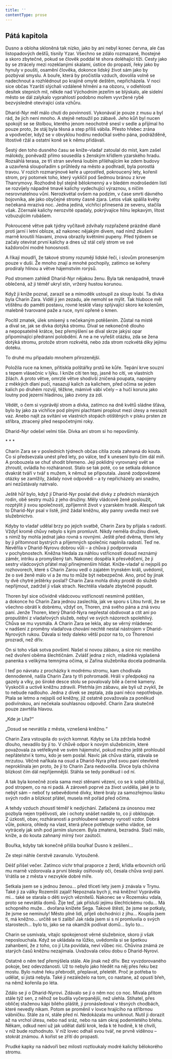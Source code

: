 ```yaml
---
title: ''
contentType: prose
---
```


<section>

## Pátá kapitola

Dusno a obloha skloněná tak nízko, jako by ani nebyl konec června, ale čas listopadových dešťů, tísnily Yzar. Všechno se zdálo rozmazané, lhostejné a skoro zbytečné, pokud se člověk poddal té shora doléhající tíži. Cesty jako by se ztrácely mezi rozeklanými skalami, ústíce do propastí, řeky jako by hynuly v poušti, osamění člověka, dokonce lidský život sám jako by pozbýval smyslu. A bouře, která by pročistila vzduch, dovolila volně se nadechnout a rozhlédnout po krajině omyté deštěm, nepřicházela. V noci sice občas Yzarští slýchali vzdálené hřmění a na obzoru, v odlehlosti desítek stepních mil, někde nad Východním jezeřím se blýskalo, ale sídelní město se dál zalykalo vyprahlostí podobno mořem vyvržené rybě bezvýsledně otevírající ústa vzhůru.

Dharid-Nyr měl málo chuti do povinností. Vykonával je pouze z musu a byl rád, že jich není mnoho. A stejně netoužil po zábavě. Jeho kůň byl nucen spokojit se se štolbou, kterého jenom neochotně snesl v sedle a přijímal ho pouze proto, že stáj byla těsná a step příliš vábila. Přesto hřebec zrána a vpodvečer, když se v obvyklou hodinu nedočkal svého pána, podrážděně, lítostivě ržál a ostatní koně se k němu přidávali.

Šestý den toho dusného času se kníže-vladař zatoulal do míst, kam zašel málokdy, poněvadž přímo sousedila s ženským křídlem yzarského hradu. Rozsáhlá terasa, ze tří stran sevřená loubím přiléhajícím ke zdem budovy a uzavřená sloupořadím s průhledy na město a podhradí, byla porostlá travou. V rozích rozmarýnové keře a uprostřed, pokroucený lety, kořenil strom, prý potomek toho, který vyklíčil pod Sedmou bránou z krve Thanrymovy. Rozhodně byl stejně bělokmenný a v bledém modrošedém listí se rozvíjely nápadné tmavé kalichy vydechující výraznou, s ničím nesrovnatelnou vůni. Nerozkvétal ovšem na podzim, v čase smrti dávného bojovníka, ale jako obyčejné stromy časně zjara. Letos však spálila květy nečekaná mrazivá noc. Jedna jediná, vichřicí přinesená ze severu, stačila však. Zčernalé kalichy nerozvité opadaly, pokrývajíce hlínu lepkavým, lítost vzbuzujícím rubášem.

Pokroucené větve pak týdny vyčítavě zdvihaly rozpřažené prázdné dlaně proti jarní i letní obloze, až nakonec nějakým divem, nad nímž zkušení marně kroutili hlavami, znova obrazily květními pupeny. Před týdnem se začaly otevírat první kalichy a dnes už stál celý strom ve své každoroční modré honosnosti.

A říkají moudří, že takové stromy rozumějí lidské řeči, i slovům proneseným pouze v duši. Že mnoho znají a mnohé pochopily, zatímco se kořeny prodíraly hlínou a větve hájemstvím rorýsů.

Pod stromem zahlédl Dharid-Nyr nějakou ženu. Byla tak nenápadně, tmavě oblečená, až ji téměř ukryl stín, vržený hustou korunou.

Když ji kníže poznal, zarazil se a mimoděk ustoupil za sloup loubí. Ta dívka byla Charin Zara. Viděl ji jen zezadu, ale nemohl se mýlit. Tak hluboce měl vtištěnu do paměti postavu, rovné lesklé vlasy splývající skoro ke kolenům, malebně tvarované paže a ruce, nyní opřené o kmen.

Pocítil zmatek, úlek smísený s nečekaným potěšením. Zůstal na místě a díval se, jak se dívka dotýká stromu. Díval se nekonečně dlouho a nepopsatelně krátce, bez přemýšlení se díval skrze jakýsi opar připomínající předranní polobdění. A ne a ne vyřešit otázku, zda se žena dotýká stromu, protože strom rozkvétá, nebo zda strom rozkvétá díky jejímu doteku.

To druhé mu připadalo mnohem přirozenější.

Položila ruce na kmen, přitiskla polštářky prstů ke kůře. Tepání krve souzní s tepem vlásečnic v lýku. I kníže cítí ten tep, jasně ho cítí, ve vlastních žilách. A proto větve, omrzlé větve shodivší zničená poupata, napojeny z měkkých dlaní pučí, nasazují kalich za kalichem, před očima se jeden kalich po druhém rozvíjí, těžkne, mámivě vábí včely – a hučí koruna jako loutny pod jezerní hladinou, jako zvony za zdí.

Vědět, o čem si vyprávějí strom a dívka, zatímco na dně květů sládne šťáva, bylo by jako za vichřice pod plnými plachtami proplout mezi útesy a nesrazit vaz. Anebo najít za svítání ve vlastních stopách otištěných v písku prsten ze stříbra, ztracený před nespočetnými roky.

Dharid-Nyr odešel velmi tiše. Dívka ani strom si ho nepovšimly.

\* \* \*

Charin Zara se v posledních týdnech občas cítila zcela zahnaná do kouta. Co si předsevzala unést před lety, po válce, teď k unesení bylo čím dál míň. A probouzela se chuť shodit břemeno. Její poklidný vyrovnaný svět se zhroutil, ovládla ho rozháranost. Stalo se tak poté, co se setkala dokonce dvakrát tváří v tvář s mužem, k němuž se připoutala. Jasně zodpovězené otázky se zamlžily, žádaly nové odpovědi – a ty nepřicházely ani snadno, ani nezůstávaly natrvalo.

Ještě hůř bylo, když jí Dharid-Nyr poslal dvě dívky z předních míarských rodin, obě sestry mužů z jeho družiny. Měly vládcově ženě posloužit, rozptýlit ji svou společností, zpříjemnit život v yzarském hradě. Alespoň tak to Dharid-Nyr psal v listě, jímž žádal kněžnu, aby panny uvedla mezi své služebnictvo.

Kdyby to vladař udělal brzy po jejich svatbě, Charin Zara by přijala s radostí. Vždyť kromě chůvy nebylo s kým promluvit. Nikdy neměla družinu dívek, s nimiž by mohla jednat jako rovná s rovnými. Ještě před dvěma, třemi lety by ji přítomnost bystrých a příjemných společnic naplnila radostí. Teď ne. Nevěřila v Dharid-Nyrovu dobrou vůli – a chůva ji podporovala v pochybnostech. Kněžna hledala za náhlou vstřícností dosud neznámý záměr, intriku a promyšlený tah. Nakonec dospěla k přesvědčení, že ji sestry vládcových přátel mají přinejmenším hlídat. Kníže-vladař si nejspíš po rozhovorech, které s Charin Zarou vedl o zajatém trynském králi, uvědomil, že o své ženě málo ví a že mu to může být nebezpečné. Ano, proč by jinak ty dvě chytré ještěrky poslal? Charin Zara mohla dívky prostě do služeb nepřijmout, zadržel ji však strach. Nechtěla vladaře zbytečně popudit.

Thoren byl sice očividně vládcovou vstřícností nesmírně potěšen, a dokonce ho Charin Zara jednou zaslechla, jak ve sporu s Litou tvrdí, že se všechno obrátí k dobrému, vždyť on, Thoren, zná svého pána a zná svou paní. Jenže Thoren, který Dharid-Nyra nepřestal obdivovat a ctít ani po propuštění z vladařových služeb, nebyl ve svých názorech spolehlivý. Chůva se mu vysmála. A Charin Zara se lekla, aby se věrný mládenec v nadšení z proměny vladařova chování nechtě nestal nástrojem v Dharid-Nyrových rukou. Dávala si tedy daleko větší pozor na to, co Thorenovi prozradí, než dřív.

On si toho však sotva povšiml. Našel si novou zábavu, a sice nic menšího než dvoření oběma šlechtičnám. Zvlášť jedna z nich, mladinká vyplašená panenka s velikýma temnýma očima, si Zařina služebníka docela podmanila.

I teď po návratu z procházky k modrému stromu, kam chodívala dennodenně, našla Charin Zara ty tři pohromadě. Hráli v předpokoji na gazely a vlky, po široké desce stolu se povalovaly bílé a černé kameny. Vyskočili a uctivě kněžnu zdravili. Přetrhla jim zábavu, ale byli už zvyklí, že to nebude nadlouho. Jedna z dívek se zeptala, zda paní něco nepotřebuje. Ptala se letmo a nejspíš od kněžny, již ostatně považovala za poněkud podivínskou, ani nečekala souhlasnou odpověď. Charin Zara skutečně pouze zavrtěla hlavou.

„Kde je Lita?“

„Dosud se nevrátila z města, vznešená kněžno.“

Charin Zara vstoupila do svých komnat. Kdyby se Lita zdržela hodně dlouho, nevadilo by jí to. V chůvě odpor k novým služebnicím, které považovala za vetřelkyně ve svém hájemství, pokud možno ještě prohloubil nepřátelství k tomu, kdo je sem poslal. Navíc jak chůva stárla, stávala se mrzutou. Věčně naříkala na osud a Dharid-Nyra před svou paní otevřeně neproklínala jen proto, že jí to Charin Zara nedovolila. Dívce byla chůvina blízkost čím dál nepříjemnější. Stáhla se tedy poněkud i od ní.

A tak byla konečně zcela sama mezi stěnami vězení, co se k sobě přibližují, pod stropem, co na ni padá. A zároveň poprvé za život uviděla, jaké je to nebýt sám – neboť ty sebevědomé dívky, které braly za samozřejmou lásku svých rodin a blízkost přátel, musela mít pořád před očima.

A tehdy vzduch zhoustl téměř k nedýchání. Zatlačená za únosnou mez pozbyla nejen trpělivosti, ale i ochoty snášet nadále to, co ji obklopuje. Z úzkosti, obav, rozháranosti a prohloubené samoty vyrostl vzdor. Dobrá vůle, pokora, ohledy na vlast, která přece potřebuje svého vládce, se vytrácely jak sníh pod jarním sluncem. Byla zmatená, bezradná. Stačí málo, kníže, a do kouta zahnaný mírný tvor zaútočí.

Bouřka, kdyby tak konečně přišla bouřka! Dusno k zešílení…

Ze stepi náhle čerstvě zavanulo. Vytouženě.

Déšť přišel večer. Zatímco vichr trhal praporce z žerdí, křídla erbovních orlů mu marně vzdorovala a první blesky oslňovaly oči, česala chůva svoji paní. Vrátila se z města v nezvykle dobré míře.

Setkala jsem se s jednou ženou… před třiceti lety jsem ji znávala v Trynu. Také ji za války Rozemští zajali! Nepoznala bych ji, má kněžno! Vyprávěla mi… také se starala o děti svých věznitelů. Nakonec se v Rozemsku vdala, proto se nevrátila domů. Žije teď, jak přísluší jejímu šlechtickému rodu… Má schopného muže… dvořana knížete Sega. Takové štěstí, že jsme se potkaly, že jsme se neminuly! Město plné lidí, přijeli obchodníci z jihu… Koupila jsem ti, má kněžno… určitě se ti zalíbí! Jak ráda jsem si s ní promluvila o svých starostech… bylo to, jako se na okamžik podívat domů… bylo to…

Charin se usmívala, vítajíc spokojenost věrné služebnice, skoro ji však neposlouchala. Když se ukládala na lůžko, uvědomila si se špetkou zahanbení, že z toho, co jí Lita povídala, neví vůbec nic. Chůvina známá ze starých časů kněžnu nezajímala. Uvažovala celou dobu o Dharid-Nyrovi.

Ostatně o něm teď přemýšlela stále. Ale jinak než dřív. Bez vyvzdorovaného pokoje, bez odevzdanosti. Už to nebylo jako hledět na něj přes řeku bez mostu. Bylo nutné řeku přebrodit, přeplavat, přeletět. Proč je potřeba to udělat, si jistá nebyla. Také jí nezáleželo na tom, co nastane, až opustí břeh, na němž kořenila po léta.

Zdálo se jí o Dharid-Nyrovi. Zdávalo se jí o něm noc co noc. Mívala přitom stále týž sen, z něhož se budila vyčerpanější, než ulehla. Stihatel, přes obličej staženou kápi bílého pláště, ji pronásledoval v těsných chodbách, které nevedly nikam. Potom se proměnil v lovce hrajícího na stříbrnou vábničku. Stále za ní, stále před ní. Nedokázala mu uniknout. Nutil ji dorazit až na vrchol útesu, nebo nad sráz, nebo na sám okraj podemletého břehu. Někam, odkud není už jak udělat další krok, leda k té hodině, k té chvíli, v níž bude rozhodnuto. V níž lovec odhalí svou tvář, ne prvně viděnou – stokrát známou. A kořist se zřítí do propasti.

Prudké kapky na nádvoří bez milosti roztloukaly modré kalichy bělokorého stromu.

</section>
